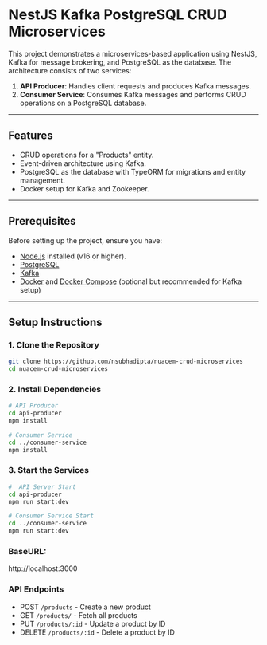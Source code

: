 # NestJS Kafka PostgreSQL CRUD Microservices  

This project demonstrates a microservices-based application using NestJS, Kafka for message brokering, and PostgreSQL as the database. The architecture consists of two services:  
1. **API Producer**: Handles client requests and produces Kafka messages.  
2. **Consumer Service**: Consumes Kafka messages and performs CRUD operations on a PostgreSQL database.  

---

## Features  
- CRUD operations for a "Products" entity.  
- Event-driven architecture using Kafka.  
- PostgreSQL as the database with TypeORM for migrations and entity management.  
- Docker setup for Kafka and Zookeeper.  

---

## Prerequisites  
Before setting up the project, ensure you have:  
- [Node.js](https://nodejs.org/) installed (v16 or higher).  
- [PostgreSQL](https://www.postgresql.org/)  
- [Kafka](https://kafka.apache.org/)  
- [Docker](https://www.docker.com/) and [Docker Compose](https://docs.docker.com/compose/install/) (optional but recommended for Kafka setup)  

---

## Setup Instructions  

### 1. Clone the Repository  
```bash  
git clone https://github.com/nsubhadipta/nuacem-crud-microservices  
cd nuacem-crud-microservices  
```

### 2. Install Dependencies 
```bash  
# API Producer  
cd api-producer  
npm install  

# Consumer Service  
cd ../consumer-service  
npm install  
  ```

### 3. Start the Services
```bash 
#  API Server Start
cd api-producer  
npm run start:dev  

# Consumer Service Start
cd ../consumer-service   
npm run start:dev  
 ```


### BaseURL: 

http://localhost:3000

### API Endpoints
- POST `/products` - Create a new product
- GET `/products/` - Fetch all products
- PUT `/products/:id` - Update a product by ID
- DELETE `/products/:id` - Delete a product by ID